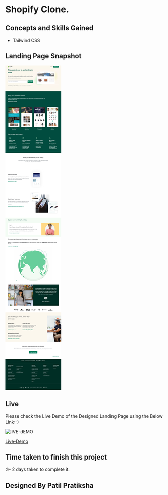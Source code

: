 # Shopify Clone.

## Concepts and Skills Gained

- Tailwind CSS

## Landing Page Snapshot
![Snapshot](/images/screenshot.png)



## Live

Please check the Live Demo of the Designed Landing Page using the Below Link:-)

![lIVE-dEMO](https://img.shields.io/badge/Live_Demo-<COLOR>)

[Live-Demo](https://shopify-clone-page1.netlify.app)

## Time taken to finish this project

⏰- 2 days taken to complete it.

## Designed By Patil Pratiksha
